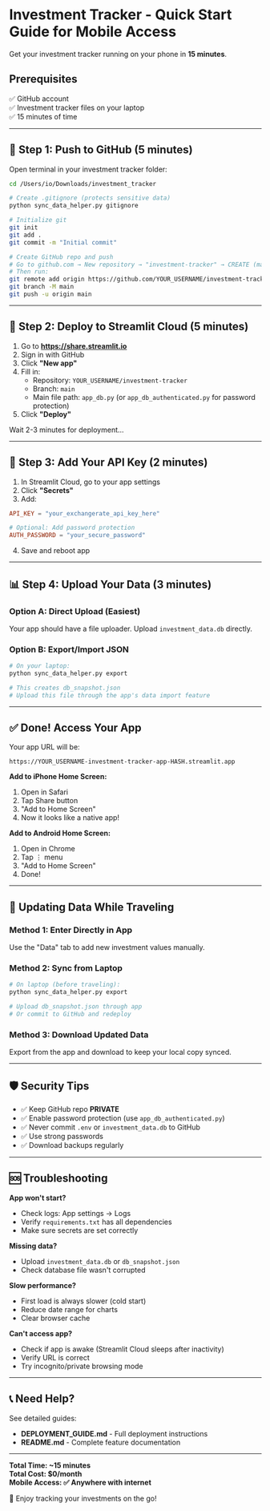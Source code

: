 # Investment Tracker - Quick Start Guide for Mobile Access

Get your investment tracker running on your phone in **15 minutes**.

## Prerequisites
✅ GitHub account  
✅ Investment tracker files on your laptop  
✅ 15 minutes of time  

---

## 🚀 Step 1: Push to GitHub (5 minutes)

Open terminal in your investment tracker folder:

```bash
cd /Users/io/Downloads/investment_tracker

# Create .gitignore (protects sensitive data)
python sync_data_helper.py gitignore

# Initialize git
git init
git add .
git commit -m "Initial commit"

# Create GitHub repo and push
# Go to github.com → New repository → "investment-tracker" → CREATE (make it PRIVATE!)
# Then run:
git remote add origin https://github.com/YOUR_USERNAME/investment-tracker.git
git branch -M main
git push -u origin main
```

---

## 📱 Step 2: Deploy to Streamlit Cloud (5 minutes)

1. Go to **https://share.streamlit.io**
2. Sign in with GitHub
3. Click **"New app"**
4. Fill in:
   - Repository: `YOUR_USERNAME/investment-tracker`
   - Branch: `main`
   - Main file path: `app_db.py` (or `app_db_authenticated.py` for password protection)
5. Click **"Deploy"**

Wait 2-3 minutes for deployment...

---

## 🔑 Step 3: Add Your API Key (2 minutes)

1. In Streamlit Cloud, go to your app settings
2. Click **"Secrets"**
3. Add:
```toml
API_KEY = "your_exchangerate_api_key_here"

# Optional: Add password protection
AUTH_PASSWORD = "your_secure_password"
```
4. Save and reboot app

---

## 📊 Step 4: Upload Your Data (3 minutes)

### Option A: Direct Upload (Easiest)
Your app should have a file uploader. Upload `investment_data.db` directly.

### Option B: Export/Import JSON
```bash
# On your laptop:
python sync_data_helper.py export

# This creates db_snapshot.json
# Upload this file through the app's data import feature
```

---

## ✅ Done! Access Your App

Your app URL will be:
```
https://YOUR_USERNAME-investment-tracker-app-HASH.streamlit.app
```

**Add to iPhone Home Screen:**
1. Open in Safari
2. Tap Share button
3. "Add to Home Screen"
4. Now it looks like a native app!

**Add to Android Home Screen:**
1. Open in Chrome
2. Tap ⋮ menu
3. "Add to Home Screen"
4. Done!

---

## 🔄 Updating Data While Traveling

### Method 1: Enter Directly in App
Use the "Data" tab to add new investment values manually.

### Method 2: Sync from Laptop
```bash
# On laptop (before traveling):
python sync_data_helper.py export

# Upload db_snapshot.json through app
# Or commit to GitHub and redeploy
```

### Method 3: Download Updated Data
Export from the app and download to keep your local copy synced.

---

## 🛡️ Security Tips

- ✅ Keep GitHub repo **PRIVATE**
- ✅ Enable password protection (use `app_db_authenticated.py`)
- ✅ Never commit `.env` or `investment_data.db` to GitHub
- ✅ Use strong passwords
- ✅ Download backups regularly

---

## 🆘 Troubleshooting

**App won't start?**
- Check logs: App settings → Logs
- Verify `requirements.txt` has all dependencies
- Make sure secrets are set correctly

**Missing data?**
- Upload `investment_data.db` or `db_snapshot.json`
- Check database file wasn't corrupted

**Slow performance?**
- First load is always slower (cold start)
- Reduce date range for charts
- Clear browser cache

**Can't access app?**
- Check if app is awake (Streamlit Cloud sleeps after inactivity)
- Verify URL is correct
- Try incognito/private browsing mode

---

## 📞 Need Help?

See detailed guides:
- **DEPLOYMENT_GUIDE.md** - Full deployment instructions
- **README.md** - Complete feature documentation

---

**Total Time: ~15 minutes**  
**Total Cost: $0/month**  
**Mobile Access: ✅ Anywhere with internet**

🎉 Enjoy tracking your investments on the go!
